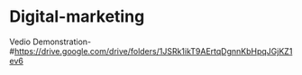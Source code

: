 # Digital-marketing

Vedio Demonstration- #https://drive.google.com/drive/folders/1JSRk1ikT9AErtqDgnnKbHpqJGjKZ1ev6


